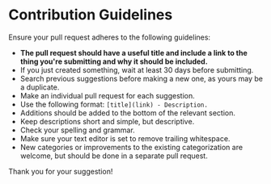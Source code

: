 # Contribution Guidelines

Ensure your pull request adheres to the following guidelines:

- **The pull request should have a useful title and include a link to the thing you're submitting and why it should be included.**
- If you just created something, wait at least 30 days before submitting.
- Search previous suggestions before making a new one, as yours may be a duplicate.
- Make an individual pull request for each suggestion.
- Use the following format: `[title](link) - Description.`
- Additions should be added to the bottom of the relevant section.
- Keep descriptions short and simple, but descriptive.
- Check your spelling and grammar.
- Make sure your text editor is set to remove trailing whitespace.
- New categories or improvements to the existing categorization are welcome, but should be done in a separate pull request.

Thank you for your suggestion!
